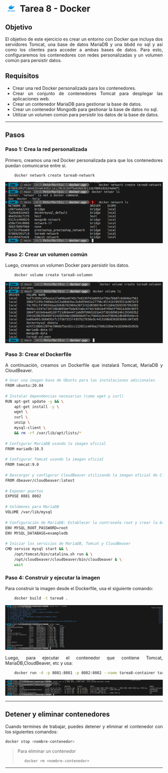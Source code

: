 <div align=justify>

# <img src="../recursos-compartidos/docker-icon.png" width="40"> Tarea 8 - Docker

## Objetivo

El objetivo de este ejercicio es crear un entorno con Docker que incluya dos servidores Tomcat, una base de datos MariaDB y una bbdd no sql y así como los clientes para acceder a ambas bases de datos. Para esto, configuraremos los contenedores con redes personalizadas y un volumen común para persistir datos.

## Requisitos

- Crear una red Docker personalizada para los contenedores.
- Crear un conjunto de contenedores Tomcat para desplegar las aplicaciones web.
- Crear un contenedor MariaDB para gestionar la base de datos.
- Crear un contenedor Mongodb para gestionar la base de datos no sql.
- Utilizar un volumen común para persistir los datos de la base de datos.

---

## Pasos

### Paso 1: Crea la red personalizada

Primero, creamos una red Docker personalizada para que los contenedores puedan comunicarse entre sí.

```bash
    docker network create tarea8-network
```

<img src="./capturas/1.png" alt="captura 1">

### Paso 2: Crear un volumen común

Luego, creamos un volumen Docker para persistir los datos.

```bash
    docker volume create tarea8-volumen
```

<img src="./capturas/2.png" alt="captura 2">

### Paso 3: Crear el Dockerfile

A continuación, creamos un Dockerfile que instalará Tomcat, MariaDB y CloudBeaver.

```bash
# Usar una imagen base de Ubuntu para las instalaciones adicionales
FROM ubuntu:20.04

# Instalar dependencias necesarias (como wget y curl)
RUN apt-get update -y && \
    apt-get install -y \
    wget \
    curl \
    unzip \
    mysql-client \
    && rm -rf /var/lib/apt/lists/*

# Configurar MariaDB usando la imagen oficial
FROM mariadb:10.5

# Configurar Tomcat usando la imagen oficial
FROM tomcat:9.0

# Descargar y configurar CloudBeaver utilizando la imagen oficial de CloudBeaver desde Docker Hub
FROM dbeaver/cloudbeaver:latest

# Exponer puertos
EXPOSE 8081 8082

# Volúmenes para MariaDB
VOLUME /var/lib/mysql

# Configuración de MariaDB: Establecer la contraseña root y crear la base de datos (esto es suficiente con las variables de entorno)
ENV MYSQL_ROOT_PASSWORD=root
ENV MYSQL_DATABASE=exampledb

# Iniciar los servicios de MariaDB, Tomcat y CloudBeaver
CMD service mysql start && \
    /opt/tomcat/bin/catalina.sh run & \
    /opt/cloudbeaver/cloudbeaver/bin/cloudbeaver & \
    wait
```

### Paso 4: Construir y ejecutar la imagen

Para construir la imagen desde el Dockerfile, usa el siguiente comando:

```bash
    docker build -t tarea8 .
```

<img src="./capturas/4.png" alt="captura 4">

Luego, para ejecutar el contenedor que contiene Tomcat, MariaDB,CloudBeaver, etc y usa:

```bash
    docker run -d -p 8081:8081 -p 8082:8082 --name tarea8-container tarea8 
```

<img src="./capturas/4.2.png" alt="captura 4.2">

---

## Detener y eliminar contenedores

Cuando termines de trabajar, puedes detener y eliminar el contenedor con los siguientes comandos:

```bash
docker stop <nombre-contenedor>
```

> Para eliminar un contenedor
>
>```bash
>    docker rm <nombre-contenedor>
>```

---

</div>